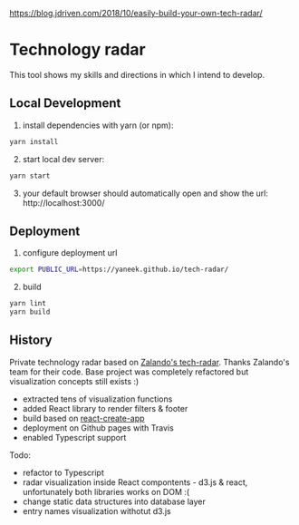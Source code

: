 https://blog.jdriven.com/2018/10/easily-build-your-own-tech-radar/

# Technology radar

This tool shows my skills and directions in which I intend to develop.

## Local Development

1. install dependencies with yarn (or npm):

```bash
yarn install
```

2. start local dev server:

```bash
yarn start
```

3. your default browser should automatically open and show the url: http://localhost:3000/


## Deployment


1. configure deployment url

```bash
export PUBLIC_URL=https://yaneek.github.io/tech-radar/
```

2. build

```bash
yarn lint
yarn build
```


## History

Private technology radar based on [Zalando's tech-radar](https://github.com/zalando/tech-radar). Thanks Zalando's team for their code. Base project was completely refactored but visualization concepts still exists :)
- extracted tens of visualization functions
- added React library to render filters & footer
- build based on [react-create-app](https://github.com/facebook/create-react-app)
- deployment on Github pages with Travis
- enabled Typescript support

Todo:
- refactor to Typescript
- radar visualization inside React compontents - d3.js & react, unfortunately both libraries works on DOM :(
- change static data structures into database layer
- entry names visualization withotut d3.js
